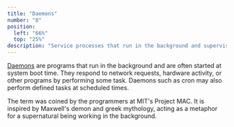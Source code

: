 ```yaml
---
title: "Daemons"
number: "8"
position:
  left: "66%"
  top: "25%"
description: "Service processes that run in the background and supervise the system or provide functionality to other processes"
---
```


[Daemons](https://en.wikipedia.org/wiki/Daemon_(computing)) are programs that run in the background
and are often started at system boot time. They respond to network requests, hardware activity,
or other programs by performing some task. Daemons such as cron may also perform
defined tasks at scheduled times.

The term was coined by the programmers at MIT's Project MAC. It is inspired by Maxwell's demon and
greek mythology, acting as a metaphor for a supernatural being working in the background.

